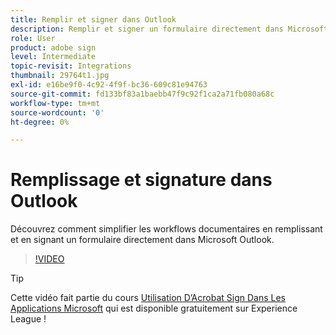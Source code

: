 ```yaml
---
title: Remplir et signer dans Outlook
description: Remplir et signer un formulaire directement dans Microsoft Outlook
role: User
product: adobe sign
level: Intermediate
topic-revisit: Integrations
thumbnail: 29764t1.jpg
exl-id: e16be9f0-4c92-4f9f-bc36-609c81e94763
source-git-commit: fd133bf83a1baebb47f9c92f1ca2a71fb080a68c
workflow-type: tm+mt
source-wordcount: '0'
ht-degree: 0%

---
```


# Remplissage et signature dans Outlook

Découvrez comment simplifier les workflows documentaires en remplissant et en signant un formulaire directement dans Microsoft Outlook.

>[!VIDEO](https://video.tv.adobe.com/v/344947?hidetitle=true)

>[!TIP]
>
>Cette vidéo fait partie du cours [Utilisation D’Acrobat Sign Dans Les Applications Microsoft](https://experienceleague.adobe.com/?recommended=Sign-U-1-2020.2) qui est disponible gratuitement sur Experience League !
